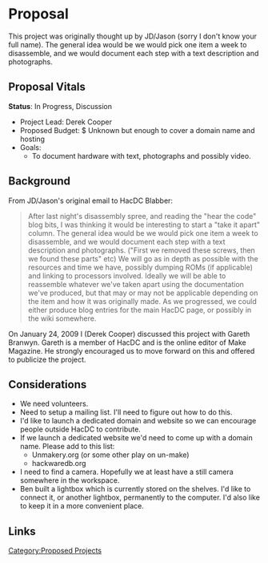 # Proposal

This project was originally thought up by JD/Jason (sorry I don't know
your full name). The general idea would be we would pick one item a week
to disassemble, and we would document each step with a text description
and photographs.

## Proposal Vitals

**Status**: In Progress, Discussion

- Project Lead: Derek Cooper
- Proposed Budget: \$ Unknown but enough to cover a domain name and
  hosting
- Goals:
  - To document hardware with text, photographs and possibly video.

## Background

From JD/Jason's original email to HacDC Blabber:

> After last night's disassembly spree, and reading the "hear the code"
> blog bits, I was thinking it would be interesting to start a "take it
> apart" column. The general idea would be we would pick one item a week
> to disassemble, and we would document each step with a text
> description and photographs. ("First we removed these screws, then we
> found these parts" etc) We will go as in depth as possible with the
> resources and time we have, possibly dumping ROMs (if applicable) and
> linking to processors involved. Ideally we will be able to reassemble
> whatever we've taken apart using the documentation we've produced, but
> that may or may not be applicable depending on the item and how it was
> originally made. As we progressed, we could either produce blog
> entries for the main HacDC page, or possibly in the wiki somewhere.

On January 24, 2009 I (Derek Cooper) discussed this project with Gareth
Branwyn. Gareth is a member of HacDC and is the online editor of Make
Magazine. He strongly encouraged us to move forward on this and offered
to publicize the project.

## Considerations

- We need volunteers.
- Need to setup a mailing list. I'll need to figure out how to do this.
- I'd like to launch a dedicated domain and website so we can encourage
  people outside HacDC to contribute.
- If we launch a dedicated website we'd need to come up with a domain
  name. Please add to this list:
  - Unmakery.org (or some other play on un-make)
  - hackwaredb.org
- I need to find a camera. Hopefully we at least have a still camera
  somewhere in the workspace.
- Ben built a lightbox which is currently stored on the shelves. I'd
  like to connect it, or another lightbox, permanently to the computer.
  I'd also like to keep it in a more convenient place.

## Links

[Category:Proposed Projects](Category:Proposed_Projects "wikilink")